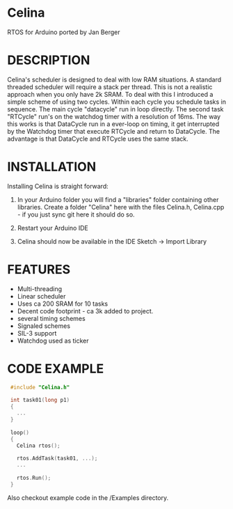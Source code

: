 Celina
======

RTOS for Arduino ported by Jan Berger

DESCRIPTION
===========

Celina's scheduler is designed to deal with low RAM situations. A standard threaded 
scheduler will require a stack per thread. This is not a realistic approach when 
you only have 2k SRAM. To deal with this I introduced a simple scheme of using two 
cycles. Within each cycle you schedule tasks in sequence. The main cycle "datacycle" 
run in loop directly. The second task "RTCycle" run's on the watchdog timer with a 
resolution of 16ms. The way this works is that DataCycle run in a ever-loop on timing, 
it get interrupted by the Watchdog timer that execute RTCycle and return to DataCycle. The 
advantage is that DataCycle and RTCycle uses the same stack.

INSTALLATION
============

Installing Celina is straight forward:
 
1. In your Arduino folder you will find a "libraries" folder containing other libraries. Create a folder "Celina" here with the files Celina.h, Celina.cpp - if you just sync git here it should do so.
 
2. Restart your Arduino IDE
 
3. Celina should now be available in the IDE Sketch -> Import Library

FEATURES
============

- Multi-threading
- Linear scheduler
- Uses ca 200 SRAM for 10 tasks 
- Decent code footprint - ca 3k added to project.
- several timing schemes
- Signaled schemes
- SIL-3 support
- Watchdog used as ticker

 
CODE EXAMPLE
============

```c
 #include "Celina.h"
 
 int task01(long p1)
 {
   ...
 }
 
 loop()
 {
   Celina rtos();
 
   rtos.AddTask(task01, ...);
   ...
 
   rtos.Run();
 }
```

Also checkout example code in the /Examples directory.
